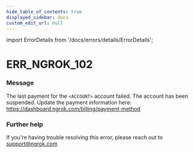 ```yaml
---
hide_table_of_contents: true
displayed_sidebar: docs
custom_edit_url: null
---
```


import ErrorDetails from '/docs/errors/details/ErrorDetails';

# ERR_NGROK_102

### Message
The last payment for the `<ACCOUNT>` account failed.
The account has been suspended. Update the payment information here:
https://dashboard.ngrok.com/billing/payment-method

### Further help
If you're having trouble resolving this error, please reach out to [support@ngrok.com](mailto:support@ngrok.com?subject=Help%20with%20ERR_NGROK_102)

<ErrorDetails error='err_ngrok_102' />
